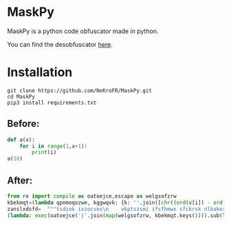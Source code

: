 # MaskPy

MaskPy is a python code obfuscator made in python.

You can find the desobfuscator [here](https://github.com/NeKroFR/Maskpy-was-a-joke).
# Installation

```
git clone https://github.com/NeKroFR/MaskPy.git
cd MaskPy
pip3 install requirements.txt
```

## Before:
```py
def a(x):
    for i in range(1,x+1):
        print(i)
a(10)
```
## After:
```py
from re import compile as oatoejce,escape as welgsofzrw
kbekmqt=(lambda qpnmoqozwe, kggwqvk: {k: ''.join([chr((ord(v[i]) - ord(kggwqvk[i % len(kggwqvk)])) % 256) for i in range(len(v))]) for k, v in qpnmoqozwe.items()})({'tsdiok': 'ÑÉß', 'ixzocvex': 'Î\x8cñ\x9f¥', 'vkptszsmi': 'ÓÓë', 'ifsfhmwx': 'Ö', 'sfckrsk': 'ÖÒ', 'nlbakerd': 'ßÅçÝÐ¡ª\x8eæ¡\x9d\x90£', 'vuxhhl': 'ÝÖâäß¡â\x8b', 'jszzsw': 'Î\x8cª¦\x94'},'mdyvkyybnvlgiirc')
zanslxdsfd=  """tsdiok ixzocvex\n    vkptszsmi ifsfhmwx sfckrsk nlbakerd\n        vuxhhl\njszzsw\n"""
(lambda: exec(oatoejce('|'.join(map(welgsofzrw, kbekmqt.keys()))).sub(lambda match: kbekmqt[match.group(0)], zanslxdsfd)))()
```
